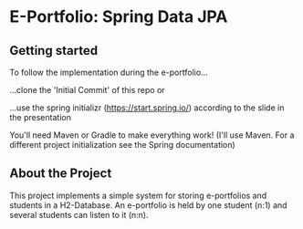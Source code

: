 # E-Portfolio: Spring Data JPA
## Getting started
To follow the implementation during the e-portfolio...

...clone the 'Initial Commit' of this repo or

...use the spring initializr (https://start.spring.io/) according to the slide in the presentation

You'll need Maven or Gradle to make everything work! (I'll use Maven. For a different project initialization see the Spring documentation)

## About the Project
This project implements a simple system for storing e-portfolios and students in a H2-Database. An e-portfolio is held by one student (n:1) and several students can listen to it (n:n).

